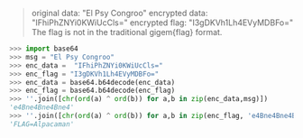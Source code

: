 > original data: "El Psy Congroo"
encrypted data: "IFhiPhZNYi0KWiUcCls="
encrypted flag: "I3gDKVh1Lh4EVyMDBFo="  
The flag is not in the traditional gigem{flag} format. 

``` python
>>> import base64 
>>> msg = "El Psy Congroo" 
>>> enc_data =  "IFhiPhZNYi0KWiUcCls=" 
>>> enc_flag = "I3gDKVh1Lh4EVyMDBFo=" 
>>> enc_data = base64.b64decode(enc_data) 
>>> enc_flag = base64.b64decode(enc_flag) 
>>> ''.join([chr(ord(a) ^ ord(b)) for a,b in zip(enc_data,msg)]) 
'e4Bne4Bne4Bne4' 
>>> ''.join([chr(ord(a) ^ ord(b)) for a,b in zip(enc_flag, 'e4Bne4Bne4Bne4')]) 
'FLAG=Alpacaman' 
``` 
